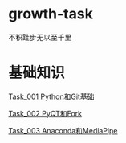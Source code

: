 # growth-task
不积跬步无以至千里

# 基础知识

[Task_001 Python和Git基础](./task_001/ReadMe.md)

[Task_002 PyQT和Fork](./task_002/ReadMe.md)

[Task_003 Anaconda和MediaPipe](./task_003/ReadMe.md)